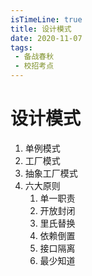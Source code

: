 ```yaml
---
isTimeLine: true
title: 设计模式
date: 2020-11-07
tags:
 - 备战春秋
 - 校招考点
---
```

# 设计模式
1. 单例模式
2. 工厂模式
3. 抽象工厂模式
4. 六大原则
   1. 单一职责
   2. 开放封闭
   3. 里氏替换
   4. 依赖倒置
   5. 接口隔离
   6. 最少知道
